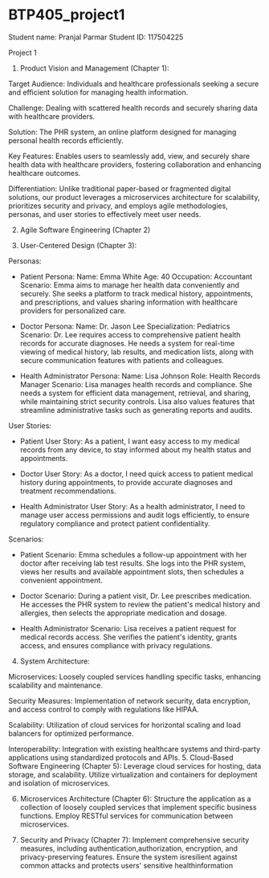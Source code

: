 # BTP405_project1

Student name: Pranjal Parmar
Student ID: 117504225


Project 1

1.	Product Vision and Management (Chapter 1):

Target Audience: Individuals and healthcare professionals seeking a secure and efficient solution for managing health information.

Challenge: Dealing with scattered health records and securely sharing data with healthcare providers.

Solution: The PHR system, an online platform designed for managing personal health records efficiently.

Key Features: Enables users to seamlessly add, view, and securely share health data with healthcare providers, fostering collaboration and enhancing healthcare outcomes.

Differentiation: Unlike traditional paper-based or fragmented digital solutions, our product leverages a microservices architecture for scalability, prioritizes security and privacy, and employs agile methodologies, personas, and user stories to effectively meet user needs.

2.	 Agile Software Engineering (Chapter 2)
  
3.	 User-Centered Design (Chapter 3):

Personas:

- Patient Persona:
Name: Emma White
Age: 40
Occupation: Accountant
Scenario: Emma aims to manage her health data conveniently and securely. She seeks a platform to track medical history, appointments, and prescriptions, and values sharing information with healthcare providers for personalized care.

- Doctor Persona:
Name: Dr. Jason Lee
Specialization: Pediatrics
Scenario: Dr. Lee requires access to comprehensive patient health records for accurate diagnoses. He needs a system for real-time viewing of medical history, lab results, and medication lists, along with secure communication features with patients and colleagues.

- Health Administrator Persona:
Name: Lisa Johnson
Role: Health Records Manager
Scenario: Lisa manages health records and compliance. She needs a system for efficient data management, retrieval, and sharing, while maintaining strict security controls. Lisa also values features that streamline administrative tasks such as generating reports and audits.

User Stories:

- Patient User Story:
As a patient, I want easy access to my medical records from any device, to stay informed about my health status and appointments.

- Doctor User Story:
As a doctor, I need quick access to patient medical history during appointments, to provide accurate diagnoses and treatment recommendations.

- Health Administrator User Story:
As a health administrator, I need to manage user access permissions and audit logs efficiently, to ensure regulatory compliance and protect patient confidentiality.

Scenarios:

- Patient Scenario:
Emma schedules a follow-up appointment with her doctor after receiving lab test results. She logs into the PHR system, views her results and available appointment slots, then schedules a convenient appointment.

- Doctor Scenario:
During a patient visit, Dr. Lee prescribes medication. He accesses the PHR system to review the patient's medical history and allergies, then selects the appropriate medication and dosage.

- Health Administrator Scenario:
Lisa receives a patient request for medical records access. She verifies the patient's identity, grants access, and ensures compliance with privacy regulations.

4.	System Architecture:

Microservices: Loosely coupled services handling specific tasks, enhancing scalability and maintenance.

Security Measures: Implementation of network security, data encryption, and access control to comply with regulations like HIPAA.

Scalability: Utilization of cloud services for horizontal scaling and load balancers for optimized performance.

Interoperability: Integration with existing healthcare systems and third-party applications using standardized protocols and APIs.
5.	Cloud-Based Software Engineering (Chapter 5):
Leverage cloud services for hosting, data storage, and scalability. Utilize virtualization and containers for deployment and isolation of microservices.

6.	Microservices Architecture (Chapter 6):
Structure the application as a collection of loosely coupled services that implement specific business functions. Employ RESTful services for communication between microservices.

7.	Security and Privacy (Chapter 7):
Implement comprehensive security measures, including authentication,authorization, encryption, and privacy-preserving features. Ensure the system isresilient against common attacks and protects users' sensitive healthinformation
